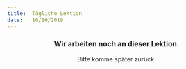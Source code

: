 ```yaml
---
title:  Tägliche Lektion
date:   16/10/2019
---
```


### <center>Wir arbeiten noch an dieser Lektion.</center>
<center>Bitte komme später zurück.</center>